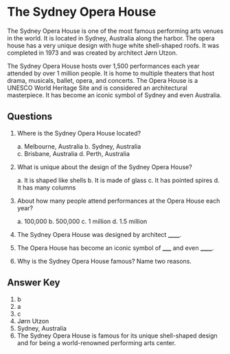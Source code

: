 # The Sydney Opera House

The Sydney Opera House is one of the most famous performing arts venues in the world. It is located in Sydney, Australia along the harbor. The opera house has a very unique design with huge white shell-shaped roofs. It was completed in 1973 and was created by architect Jørn Utzon.

The Sydney Opera House hosts over 1,500 performances each year attended by over 1 million people. It is home to multiple theaters that host drama, musicals, ballet, opera, and concerts. The Opera House is a UNESCO World Heritage Site and is considered an architectural masterpiece. It has become an iconic symbol of Sydney and even Australia.

## Questions

1. Where is the Sydney Opera House located?

   a. Melbourne, Australia
   b. Sydney, Australia  
   c. Brisbane, Australia
   d. Perth, Australia

2. What is unique about the design of the Sydney Opera House?

   a. It is shaped like shells
   b. It is made of glass
   c. It has pointed spires
   d. It has many columns

3. About how many people attend performances at the Opera House each year?

   a. 100,000
   b. 500,000
   c. 1 million
   d. 1.5 million

4. The Sydney Opera House was designed by architect **\_\_\_\_**.

5. The Opera House has become an iconic symbol of **\_\_\_** and even **\_\_\_\_**.

6. Why is the Sydney Opera House famous? Name two reasons.

## Answer Key

1. b
2. a
3. c
4. Jørn Utzon
5. Sydney, Australia
6. The Sydney Opera House is famous for its unique shell-shaped design and for being a world-renowned performing arts center.

